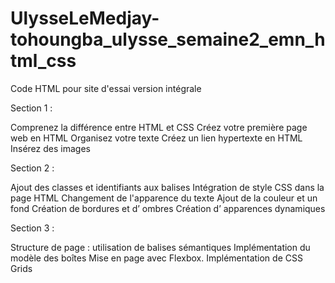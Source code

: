 # UlysseLeMedjay-tohoungba_ulysse_semaine2_emn_html_css
Code HTML pour site d'essai version intégrale

Section 1 : 

Comprenez la différence entre HTML et CSS 
Créez votre première page web en HTML
Organisez votre texte
Créez un lien hypertexte en HTML
Insérez des images

Section 2 : 

Ajout des classes et identifiants aux balises
Intégration de style CSS dans la page HTML
Changement de l'apparence du texte 
Ajout de la couleur et un fond 
Création de bordures et d’ ombres
Création d’ apparences dynamiques

Section 3 : 

Structure de page : utilisation de balises sémantiques
Implémentation du modèle des boîtes
Mise en page avec Flexbox.
Implémentation de CSS Grids
